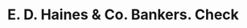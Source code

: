 ---
doi: 10.7916/D8ZG84C5
date_other: '1876'
date_other_textual: '1876'
form: printed ephemera
genre:
- Checks (bank checks)
name:
- E. D. Haines & Co. Bankers
object_in_context_url: https://biggert.cul.columbia.edu/items/view/ave_biggert_01520
subject_hierarchical_geographic:
- West Chester, Pennsylvania, United States
subject_name:
- E. D. Haines & Co. Bankers
title: E. D. Haines & Co. Bankers. Check
sort_title: E. D. Haines & Co. Bankers. Check
call_number: ave_biggert_01520
coordinates:
- 39.95861111111111,-75.60499999999999
pid: ave_biggert_01520
identifiers: ave_biggert_01520
permalink: /biggert/ave_biggert_01520/
layout: iiif-image-page
---